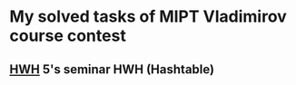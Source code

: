 # My solved tasks of MIPT Vladimirov course contest
## [HWH](https://github.com/ajlekcahdp4/Vladimirov_contest/tree/main/HWH) 5's seminar HWH (Hashtable)
